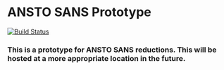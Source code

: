 # ANSTO SANS Prototype
[![Build Status](https://travis-ci.org/AntonPiccardoSelg/ansto-sans-prototype.svg?branch=master)](https://travis-ci.org/AntonPiccardoSelg/ansto-sans-prototype)
### This is a prototype for ANSTO SANS reductions. This will be hosted at a more appropriate location in the future.
